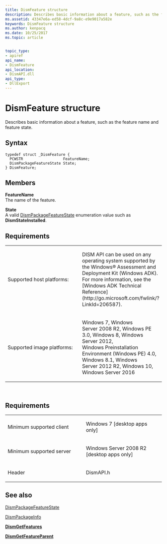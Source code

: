 ```yaml
---
title: DismFeature structure
description: Describes basic information about a feature, such as the feature name and feature state.
ms.assetid: 43347e6a-ed58-4dcf-9a8c-e9e9017a582e
keywords: DismFeature structure
ms.author: kenpacq
ms.date: 10/25/2017
ms.topic: article


topic_type: 
- apiref
api_name: 
- DismFeature
api_location: 
- DismAPI.dll
api_type: 
- DllExport
---
```


# DismFeature structure


Describes basic information about a feature, such as the feature name and feature state.

Syntax
---

```
typedef struct _DismFeature {
  PCWSTR                  FeatureName;
  DismPackageFeatureState State;
} DismFeature;
```

Members
----

**FeatureName**  
The name of the feature.

**State**  
A valid [DismPackageFeatureState](dismpackagefeaturestate-enumeration.md) enumeration value such as **DismStateInstalled**.

## <span id="Requirements"></span><span id="requirements"></span><span id="REQUIREMENTS"></span>Requirements


<table>
<colgroup>
<col width="50%" />
<col width="50%" />
</colgroup>
<tbody>
<tr class="odd">
<td><p>Supported host platforms:</p></td>
<td><p>DISM API can be used on any operating system supported by the Windows® Assessment and Deployment Kit (Windows ADK). For more information, see the [Windows ADK Technical Reference](http://go.microsoft.com/fwlink/?LinkId=206587).</p></td>
</tr>
<tr class="even">
<td><p>Supported image platforms:</p></td>
<td><p>Windows 7, Windows Server 2008 R2, Windows PE 3.0, Windows 8, Windows Server 2012, Windows Preinstallation Environment (Windows PE) 4.0, Windows 8.1, Windows Server 2012 R2, Windows 10, Windows Server 2016</p></td>
</tr>
</tbody>
</table>

 

Requirements
---------

<table>
<colgroup>
<col width="50%" />
<col width="50%" />
</colgroup>
<tbody>
<tr class="odd">
<td><p>Minimum supported client</p></td>
<td><p>Windows 7 [desktop apps only]</p></td>
</tr>
<tr class="even">
<td><p>Minimum supported server</p></td>
<td><p>Windows Server 2008 R2 [desktop apps only]</p></td>
</tr>
<tr class="odd">
<td><p>Header</p></td>
<td>DismAPI.h</td>
</tr>
</tbody>
</table>

## <span id="see_also"></span>See also


[DismPackageFeatureState](dismpackagefeaturestate-enumeration.md)

[DismPackageInfo](dismpackageinfo-structure.md)

[**DismGetFeatures**](dismgetfeatures-function.md)

[**DismGetFeatureParent**](dismgetfeatureparent-function.md)

 

 




